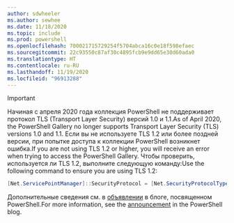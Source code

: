 ```yaml
---
author: sdwheeler
ms.author: sewhee
ms.date: 11/18/2020
ms.topic: include
ms.prod: powershell
ms.openlocfilehash: 700021715729254f5704abca16c0e18f598efaec
ms.sourcegitcommit: 22c93550c87af30c4895fcb9e9dd65e30d60ada0
ms.translationtype: HT
ms.contentlocale: ru-RU
ms.lasthandoff: 11/19/2020
ms.locfileid: "96913288"
---
```

> [!IMPORTANT]
> <span data-ttu-id="3c48d-101">Начиная с апреля 2020 года коллекция PowerShell не поддерживает протокол TLS (Transport Layer Security) версий 1.0 и 1.1.</span><span class="sxs-lookup"><span data-stu-id="3c48d-101">As of April 2020, the PowerShell Gallery no longer supports Transport Layer Security (TLS) versions 1.0 and 1.1.</span></span> <span data-ttu-id="3c48d-102">Если вы не используете TLS 1.2 или более поздней версии, при попытке доступа к коллекции PowerShell возникнет ошибка.</span><span class="sxs-lookup"><span data-stu-id="3c48d-102">If you are not using TLS 1.2 or higher, you will receive an error when trying to access the PowerShell Gallery.</span></span> <span data-ttu-id="3c48d-103">Чтобы проверить, используется ли TLS 1.2, выполните следующую команду:</span><span class="sxs-lookup"><span data-stu-id="3c48d-103">Use the following command to ensure you are using TLS 1.2:</span></span>
>
> ```powershell
> [Net.ServicePointManager]::SecurityProtocol = [Net.SecurityProtocolType]::Tls12
> ```
>
> <span data-ttu-id="3c48d-104">Дополнительные сведения см. в [объявлении](https://devblogs.microsoft.com/powershell/powershell-gallery-tls-support/) в блоге, посвященном PowerShell.</span><span class="sxs-lookup"><span data-stu-id="3c48d-104">For more information, see the [announcement](https://devblogs.microsoft.com/powershell/powershell-gallery-tls-support/) in the PowerShell blog.</span></span>
